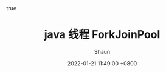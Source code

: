 ---
title: java 线程 ForkJoinPool
author: Shaun
date: 2022-01-21 11:49:00 +0800
categories: [博客]
tags: [java thread pool]
math: true
mermaid: true
---